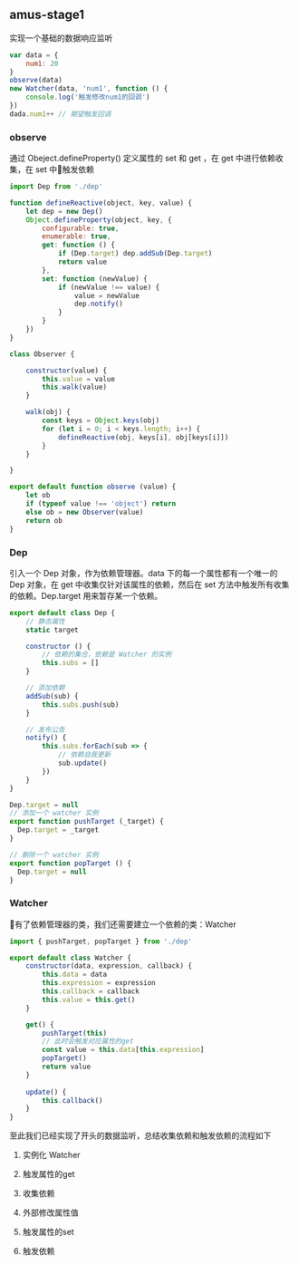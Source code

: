 ## amus-stage1
实现一个基础的数据响应监听
```js
var data = {
	num1: 20
}
observe(data)
new Watcher(data, 'num1', function () {
	console.log('触发修改num1的回调')
})
dada.num1++ // 期望触发回调 
```

### observe
通过 Obeject.defineProperty() 定义属性的 set 和 get ，在 get 中进行依赖收集，在 set 中触发依赖 
```js
import Dep from './dep'

function defineReactive(object, key, value) {
    let dep = new Dep()
    Object.defineProperty(object, key, {
        configurable: true,
        enumerable: true,
        get: function () {
            if (Dep.target) dep.addSub(Dep.target)
            return value
        },
        set: function (newValue) {
            if (newValue !== value) {
                value = newValue
                dep.notify()
            }
        }
    })
}

class Observer {

    constructor(value) {
        this.value = value
        this.walk(value)
    }

    walk(obj) {
        const keys = Object.keys(obj)
        for (let i = 0; i < keys.length; i++) {
            defineReactive(obj, keys[i], obj[keys[i]])
        }
    }

}

export default function observe (value) {
	let ob
    if (typeof value !== 'object') return
    else ob = new Observer(value)
    return ob
}
```

### Dep
引入一个 Dep 对象，作为依赖管理器。data 下的每一个属性都有一个唯一的 Dep 对象，在 get 中收集仅针对该属性的依赖，然后在 set 方法中触发所有收集的依赖。Dep.target 用来暂存某一个依赖。
```js
export default class Dep {
    // 静态属性
	static target 

    constructor () {
        // 依赖的集合，依赖是 Watcher 的实例
        this.subs = [] 
    }

    // 添加依赖
    addSub(sub) {
        this.subs.push(sub)
    }

    // 发布公告
    notify() {
        this.subs.forEach(sub => {
            // 依赖自我更新
            sub.update() 
        })
    }
}

Dep.target = null
// 添加一个 watcher 实例
export function pushTarget (_target) {
  Dep.target = _target
}

// 删除一个 watcher 实例
export function popTarget () {
  Dep.target = null
}
```

### Watcher
有了依赖管理器的类，我们还需要建立一个依赖的类：Watcher
```js
import { pushTarget, popTarget } from './dep'

export default class Watcher { 
    constructor(data, expression, callback) {
        this.data = data
        this.expression = expression
        this.callback = callback
        this.value = this.get()
    }

    get() {
        pushTarget(this)
        // 此时会触发对应属性的get
        const value = this.data[this.expression]
        popTarget()
        return value
    }
    
    update() {
        this.callback()
    }
}
```
至此我们已经实现了开头的数据监听，总结收集依赖和触发依赖的流程如下

1. 实例化 Watcher
2. 触发属性的get
3. 收集依赖

1. 外部修改属性值
2. 触发属性的set
3. 触发依赖